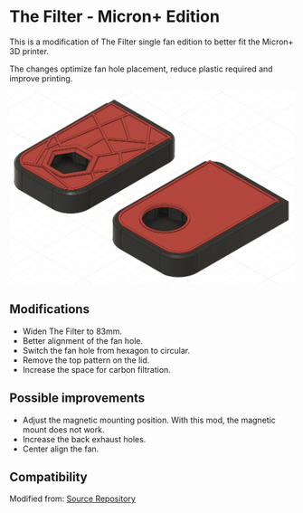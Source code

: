 # The Filter - Micron+ Edition

This is a modification of The Filter single fan edition to better fit the Micron+ 3D printer.

The changes optimize fan hole placement, reduce plastic required and improve printing.

![The Filter - Micron+ Edition next to the original](images/THE_FILTER_MICRON.png)

## Modifications

* Widen The Filter to 83mm.
* Better alignment of the fan hole.
* Switch the fan hole from hexagon to circular.
* Remove the top pattern on the lid.
* Increase the space for carbon filtration.

## Possible improvements

* Adjust the magnetic mounting position. With this mod, the magnetic mount does not work.
* Increase the back exhaust holes.
* Center align the fan.

## Compatibility

Modified from: [Source Repository](https://github.com/nateb16/VoronUsers/tree/master/printer_mods/nateb16/THE_FILTER/THE_FILTER_SINGLE_FAN)
